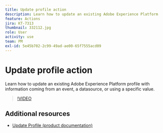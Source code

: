 ```yaml
---
title: Update profile action
description: Learn how to update an existing Adobe Experience Platform profile with information coming from an event, a datasource, or using a specific value.
feature: Actions
jira: KT-7313
thumbnail: 332112.jpg
role: User
activity: use
team: PM
exl-id: 5e45b702-2c99-49ad-ae00-65f7555acd09
---
```

# Update profile action

Learn how to update an existing Adobe Experience Platform profile with information coming from an event, a datasource, or using a specific value.

>[!VIDEO](https://video.tv.adobe.com/v/332112?quality=12&learn=on)

## Additional resources

* [Update Profile (product documentation)](https://experienceleague.adobe.com/docs/journeys/using/building-journeys/about-journey-building/action-activities/update-profiles.html?lang=en#important-notes)
